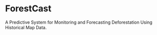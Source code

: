# ForestCast
A Predictive System for Monitoring and Forecasting Deforestation Using Historical Map Data.
